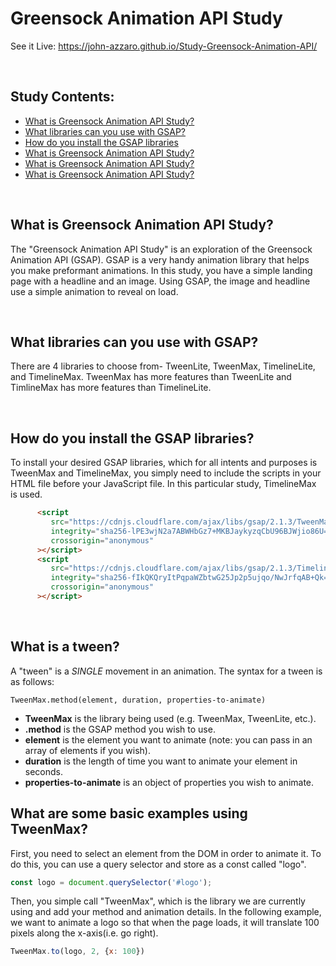 # Greensock Animation API Study
See it Live: https://john-azzaro.github.io/Study-Greensock-Animation-API/

<br>

## Study Contents:

* [What is Greensock Animation API Study?](#What-is-Greensock-Animation-API-Study)
* [What libraries can you use with GSAP?](#What-libraries-can-you-use-with-GSAP)
* [How do you install the GSAP libraries](#How-do-you-install-the-GSAP-libraries)
* [What is Greensock Animation API Study?](#What-is-Greensock-Animation-API-Study)
* [What is Greensock Animation API Study?](#What-is-Greensock-Animation-API-Study)
* [What is Greensock Animation API Study?](#What-is-Greensock-Animation-API-Study)


<br>

## What is Greensock Animation API Study?
The "Greensock Animation API Study" is an exploration of the Greensock Animation API (GSAP).  GSAP is a very handy
animation library that helps you make preformant animations.  In this study, you have a simple landing page with a 
headline and an image.  Using GSAP, the image and headline use a simple animation to reveal on load.

<br>

## What libraries can you use with GSAP?
There are 4 libraries to choose from- TweenLite, TweenMax, TimelineLite, and TimelineMax.  TweenMax has more features than
TweenLite and TimlineMax has more features than TimelineLite.

<br>

## How do you install the GSAP libraries?
To install your desired GSAP libraries, which for all intents and purposes is TweenMax and TimelineMax, you simply need to 
include the scripts in your HTML file before your JavaScript file.  In this particular study, TimelineMax is used.
```HTML
      <script
         src="https://cdnjs.cloudflare.com/ajax/libs/gsap/2.1.3/TweenMax.min.js"
         integrity="sha256-lPE3wjN2a7ABWHbGz7+MKBJaykyzqCbU96BJWjio86U="
         crossorigin="anonymous"
      ></script>
      <script
         src="https://cdnjs.cloudflare.com/ajax/libs/gsap/2.1.3/TimelineMax.min.js"
         integrity="sha256-fIkQKQryItPqpaWZbtwG25Jp2p5ujqo/NwJrfqAB+Qk="
         crossorigin="anonymous"
      ></script>
```

<br>

## What is a tween?
A "tween" is a *SINGLE* movement in an animation. The syntax for a tween is as follows:
```
TweenMax.method(element, duration, properties-to-animate)
```
* **TweenMax** is the library being used (e.g. TweenMax, TweenLite, etc.).
* **.method** is the GSAP method you wish to use.
* **element** is the element you want to animate (note: you can pass in an array of elements if you wish).
* **duration** is the length of time you want to animate your element in seconds.
* **properties-to-animate** is an object of properties you wish to animate.

## What are some basic examples using TweenMax?
First, you need to select an element from the DOM in order to animate it.  To do this, you can use a query selector and store as
a const called "logo".
```JavaScript
const logo = document.querySelector('#logo');
```
Then, you simple call "TweenMax", which is the library we are currently using and add your method and animation details.
In the following example, we want to animate a logo so that when the page loads, it will translate
100 pixels along the x-axis(i.e. go right).
```JavaScript
TweenMax.to(logo, 2, {x: 100})
```


